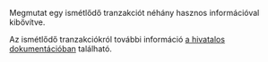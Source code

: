 Megmutat egy ismétlődő tranzakciót néhány hasznos információval kibővítve.

Az ismétlődő tranzakciókról további információ [a hivatalos dokumentációban](https://firefly-iii.readthedocs.io/en/latest/advanced/recurring.html) található.